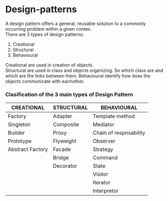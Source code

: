 # Design-patterns

A design pattern offers a general, reusable solution to a commonly occurring problem within a given contex.  
There are 3 types of design patterns:
1. Creational
2. Structural
3. Behavioural

Creational are used in creation of objects.  
Structural are used in class and objects organizing. So which class are and which are the links between them.
Behavioural identify how does the objects communicate with eachother.  

### Clasification of the 3 main types of Design Pattern

| CREATIONAL           | STRUCTURAL                   | BEHAVIOURAL               |
|----------------------|------------------------------|---------------------------|
| Factory              | Adapter                      | Template method           |
| Singleton            | Composite                    | Mediator                  |
| Builder              | Proxy                        | Chain of respnsability    |
| Prototype            | Flyweight                    | Observer                  |
| Abstract Factory     | Facade                       | Strategy                  |
|                      | Bridge                       | Command                   |
|                      | Decorator                    | State                     |
|                      |                              | Visitor                   |
|                      |                              | Iterator                  |
|                      |                              | Interpretor               |
